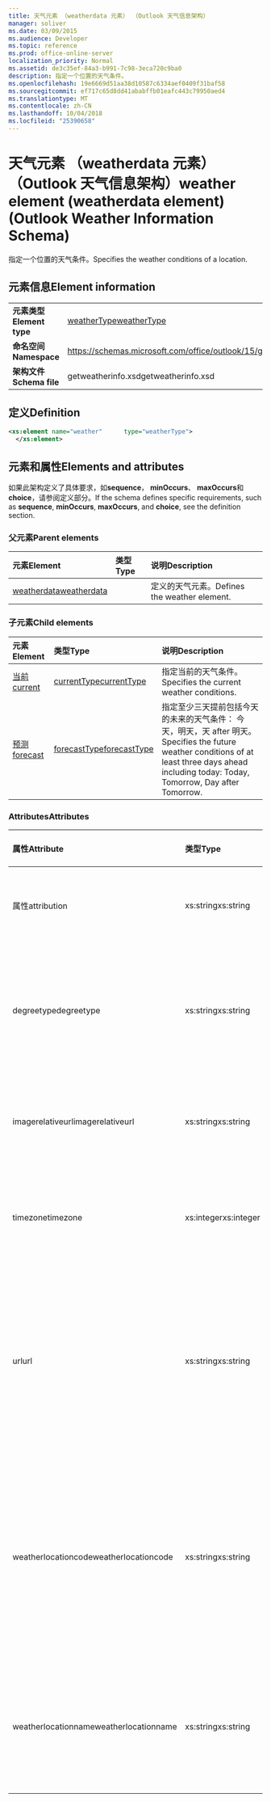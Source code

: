 ```yaml
---
title: 天气元素 （weatherdata 元素） （Outlook 天气信息架构）
manager: soliver
ms.date: 03/09/2015
ms.audience: Developer
ms.topic: reference
ms.prod: office-online-server
localization_priority: Normal
ms.assetid: de3c35ef-84a3-b991-7c98-3eca720c9ba0
description: 指定一个位置的天气条件。
ms.openlocfilehash: 19e6669d51aa38d10587c6334aef0409f31baf58
ms.sourcegitcommit: ef717c65d8dd41ababffb01eafc443c79950aed4
ms.translationtype: MT
ms.contentlocale: zh-CN
ms.lasthandoff: 10/04/2018
ms.locfileid: "25390658"
---
```

# <a name="weather-element-weatherdata-element-outlook-weather-information-schema"></a><span data-ttu-id="20ff9-103">天气元素 （weatherdata 元素） （Outlook 天气信息架构）</span><span class="sxs-lookup"><span data-stu-id="20ff9-103">weather element (weatherdata element) (Outlook Weather Information Schema)</span></span>

<span data-ttu-id="20ff9-104">指定一个位置的天气条件。</span><span class="sxs-lookup"><span data-stu-id="20ff9-104">Specifies the weather conditions of a location.</span></span>
  
## <a name="element-information"></a><span data-ttu-id="20ff9-105">元素信息</span><span class="sxs-lookup"><span data-stu-id="20ff9-105">Element information</span></span>

|||
|:-----|:-----|
|<span data-ttu-id="20ff9-106">**元素类型**</span><span class="sxs-lookup"><span data-stu-id="20ff9-106">**Element type**</span></span> <br/> |[<span data-ttu-id="20ff9-107">weatherType</span><span class="sxs-lookup"><span data-stu-id="20ff9-107">weatherType</span></span>](weathertype-complextype-outlook-weather-information-schema.md) <br/> |
|<span data-ttu-id="20ff9-108">**命名空间**</span><span class="sxs-lookup"><span data-stu-id="20ff9-108">**Namespace**</span></span> <br/> |https://schemas.microsoft.com/office/outlook/15/getweatherinfo.xsd  <br/> |
|<span data-ttu-id="20ff9-109">**架构文件**</span><span class="sxs-lookup"><span data-stu-id="20ff9-109">**Schema file**</span></span> <br/> |<span data-ttu-id="20ff9-110">getweatherinfo.xsd</span><span class="sxs-lookup"><span data-stu-id="20ff9-110">getweatherinfo.xsd</span></span>  <br/> |
   
## <a name="definition"></a><span data-ttu-id="20ff9-111">定义</span><span class="sxs-lookup"><span data-stu-id="20ff9-111">Definition</span></span>

```XML
<xs:element name="weather"      type="weatherType">
  </xs:element>  

```

## <a name="elements-and-attributes"></a><span data-ttu-id="20ff9-112">元素和属性</span><span class="sxs-lookup"><span data-stu-id="20ff9-112">Elements and attributes</span></span>

<span data-ttu-id="20ff9-113">如果此架构定义了具体要求，如**sequence**， **minOccurs**、 **maxOccurs**和**choice**，请参阅定义部分。</span><span class="sxs-lookup"><span data-stu-id="20ff9-113">If the schema defines specific requirements, such as **sequence**, **minOccurs**, **maxOccurs**, and **choice**, see the definition section.</span></span> 
  
### <a name="parent-elements"></a><span data-ttu-id="20ff9-114">父元素</span><span class="sxs-lookup"><span data-stu-id="20ff9-114">Parent elements</span></span>

|<span data-ttu-id="20ff9-115">**元素**</span><span class="sxs-lookup"><span data-stu-id="20ff9-115">**Element**</span></span>|<span data-ttu-id="20ff9-116">**类型**</span><span class="sxs-lookup"><span data-stu-id="20ff9-116">**Type**</span></span>|<span data-ttu-id="20ff9-117">**说明**</span><span class="sxs-lookup"><span data-stu-id="20ff9-117">**Description**</span></span>|
|:-----|:-----|:-----|
|[<span data-ttu-id="20ff9-118">weatherdata</span><span class="sxs-lookup"><span data-stu-id="20ff9-118">weatherdata</span></span>](weatherdata-element-outlook-weather-information-schema.md) <br/> ||<span data-ttu-id="20ff9-119">定义的天气元素。</span><span class="sxs-lookup"><span data-stu-id="20ff9-119">Defines the weather element.</span></span>  <br/> |
   
### <a name="child-elements"></a><span data-ttu-id="20ff9-120">子元素</span><span class="sxs-lookup"><span data-stu-id="20ff9-120">Child elements</span></span>

|<span data-ttu-id="20ff9-121">**元素**</span><span class="sxs-lookup"><span data-stu-id="20ff9-121">**Element**</span></span>|<span data-ttu-id="20ff9-122">**类型**</span><span class="sxs-lookup"><span data-stu-id="20ff9-122">**Type**</span></span>|<span data-ttu-id="20ff9-123">**说明**</span><span class="sxs-lookup"><span data-stu-id="20ff9-123">**Description**</span></span>|
|:-----|:-----|:-----|
|[<span data-ttu-id="20ff9-124">当前</span><span class="sxs-lookup"><span data-stu-id="20ff9-124">current</span></span>](current-element-weathertype-complextypeoutlook-weather-information-schema.md) <br/> |[<span data-ttu-id="20ff9-125">currentType</span><span class="sxs-lookup"><span data-stu-id="20ff9-125">currentType</span></span>](currenttype-complextype-outlook-weather-information-schema.md) <br/> |<span data-ttu-id="20ff9-126">指定当前的天气条件。</span><span class="sxs-lookup"><span data-stu-id="20ff9-126">Specifies the current weather conditions.</span></span>  <br/> |
|[<span data-ttu-id="20ff9-127">预测</span><span class="sxs-lookup"><span data-stu-id="20ff9-127">forecast</span></span>](forecast-element-weathertype-complextypeoutlook-weather-information-schema.md) <br/> |[<span data-ttu-id="20ff9-128">forecastType</span><span class="sxs-lookup"><span data-stu-id="20ff9-128">forecastType</span></span>](forecasttype-complextype-outlook-weather-information-schema.md) <br/> |<span data-ttu-id="20ff9-129">指定至少三天提前包括今天的未来的天气条件： 今天，明天，天 after 明天。</span><span class="sxs-lookup"><span data-stu-id="20ff9-129">Specifies the future weather conditions of at least three days ahead including today: Today, Tomorrow, Day after Tomorrow.</span></span>  <br/> |
   
### <a name="attributes"></a><span data-ttu-id="20ff9-130">Attributes</span><span class="sxs-lookup"><span data-stu-id="20ff9-130">Attributes</span></span>

|<span data-ttu-id="20ff9-131">**属性**</span><span class="sxs-lookup"><span data-stu-id="20ff9-131">**Attribute**</span></span>|<span data-ttu-id="20ff9-132">**类型**</span><span class="sxs-lookup"><span data-stu-id="20ff9-132">**Type**</span></span>|<span data-ttu-id="20ff9-133">**必需**</span><span class="sxs-lookup"><span data-stu-id="20ff9-133">**Required**</span></span>|<span data-ttu-id="20ff9-134">**说明**</span><span class="sxs-lookup"><span data-stu-id="20ff9-134">**Description**</span></span>|<span data-ttu-id="20ff9-135">**可能的值**</span><span class="sxs-lookup"><span data-stu-id="20ff9-135">**Possible values**</span></span>|
|:-----|:-----|:-----|:-----|:-----|
|<span data-ttu-id="20ff9-136">属性</span><span class="sxs-lookup"><span data-stu-id="20ff9-136">attribution</span></span>  <br/> |<span data-ttu-id="20ff9-137">xs:string</span><span class="sxs-lookup"><span data-stu-id="20ff9-137">xs:string</span></span>  <br/> |<span data-ttu-id="20ff9-138">必需</span><span class="sxs-lookup"><span data-stu-id="20ff9-138">required</span></span>  <br/> |<span data-ttu-id="20ff9-139">指定的天气信息的源。</span><span class="sxs-lookup"><span data-stu-id="20ff9-139">Specifies the source of the weather information.</span></span>  <br/> |<span data-ttu-id="20ff9-140">类型将一个值</span><span class="sxs-lookup"><span data-stu-id="20ff9-140">A value of the type xs:string</span></span>  <br/> |
|<span data-ttu-id="20ff9-141">degreetype</span><span class="sxs-lookup"><span data-stu-id="20ff9-141">degreetype</span></span>  <br/> |<span data-ttu-id="20ff9-142">xs:string</span><span class="sxs-lookup"><span data-stu-id="20ff9-142">xs:string</span></span>  <br/> |<span data-ttu-id="20ff9-143">必需</span><span class="sxs-lookup"><span data-stu-id="20ff9-143">required</span></span>  <br/> |<span data-ttu-id="20ff9-144">指定的位置，如摄氏度温度的单位。</span><span class="sxs-lookup"><span data-stu-id="20ff9-144">Specifies the unit for the temperature of the location for example, Celsius.</span></span>  <br/> |<span data-ttu-id="20ff9-145">C F</span><span class="sxs-lookup"><span data-stu-id="20ff9-145">C, F</span></span>  <br/> |
|<span data-ttu-id="20ff9-146">imagerelativeurl</span><span class="sxs-lookup"><span data-stu-id="20ff9-146">imagerelativeurl</span></span>  <br/> |<span data-ttu-id="20ff9-147">xs:string</span><span class="sxs-lookup"><span data-stu-id="20ff9-147">xs:string</span></span>  <br/> |<span data-ttu-id="20ff9-148">必需</span><span class="sxs-lookup"><span data-stu-id="20ff9-148">required</span></span>  <br/> |<span data-ttu-id="20ff9-149">指定位置的图像的 URL。</span><span class="sxs-lookup"><span data-stu-id="20ff9-149">Specifies the URL of the image for the location.</span></span>  <br/> |<span data-ttu-id="20ff9-150">类型将一个值</span><span class="sxs-lookup"><span data-stu-id="20ff9-150">A value of the type xs:string</span></span>  <br/> |
|<span data-ttu-id="20ff9-151">timezone</span><span class="sxs-lookup"><span data-stu-id="20ff9-151">timezone</span></span>  <br/> |<span data-ttu-id="20ff9-152">xs:integer</span><span class="sxs-lookup"><span data-stu-id="20ff9-152">xs:integer</span></span>  <br/> |<span data-ttu-id="20ff9-153">必需</span><span class="sxs-lookup"><span data-stu-id="20ff9-153">required</span></span>  <br/> |<span data-ttu-id="20ff9-154">指定格林威治标准时间偏移量。</span><span class="sxs-lookup"><span data-stu-id="20ff9-154">Specifies the GMT offset.</span></span>  <br/> |<span data-ttu-id="20ff9-155">-11 和 12 非独占之间的值</span><span class="sxs-lookup"><span data-stu-id="20ff9-155">A value between -11 and 12 inclusive</span></span>  <br/> |
|<span data-ttu-id="20ff9-156">url</span><span class="sxs-lookup"><span data-stu-id="20ff9-156">url</span></span>  <br/> |<span data-ttu-id="20ff9-157">xs:string</span><span class="sxs-lookup"><span data-stu-id="20ff9-157">xs:string</span></span>  <br/> |<span data-ttu-id="20ff9-158">必需</span><span class="sxs-lookup"><span data-stu-id="20ff9-158">required</span></span>  <br/> |<span data-ttu-id="20ff9-159">指定包含指定的位置的天气信息的天气服务网页的 URL。</span><span class="sxs-lookup"><span data-stu-id="20ff9-159">Specifies the URL for the web page of the weather service that contains weather information for the specified location.</span></span>  <br/> |<span data-ttu-id="20ff9-160">类型将一个值</span><span class="sxs-lookup"><span data-stu-id="20ff9-160">A value of the type xs:string</span></span>  <br/> |
|<span data-ttu-id="20ff9-161">weatherlocationcode</span><span class="sxs-lookup"><span data-stu-id="20ff9-161">weatherlocationcode</span></span>  <br/> |<span data-ttu-id="20ff9-162">xs:string</span><span class="sxs-lookup"><span data-stu-id="20ff9-162">xs:string</span></span>  <br/> |<span data-ttu-id="20ff9-163">必需</span><span class="sxs-lookup"><span data-stu-id="20ff9-163">required</span></span>  <br/> |<span data-ttu-id="20ff9-164">指定与用于区分具有相同名称的多个位置的位置相关联的代码。</span><span class="sxs-lookup"><span data-stu-id="20ff9-164">Specifies the code that is associated with the location used to distinguish multiple location that have the same name.</span></span>  <br/> |<span data-ttu-id="20ff9-165">类型将一个值</span><span class="sxs-lookup"><span data-stu-id="20ff9-165">A value of the type xs:string</span></span>  <br/> |
|<span data-ttu-id="20ff9-166">weatherlocationname</span><span class="sxs-lookup"><span data-stu-id="20ff9-166">weatherlocationname</span></span>  <br/> |<span data-ttu-id="20ff9-167">xs:string</span><span class="sxs-lookup"><span data-stu-id="20ff9-167">xs:string</span></span>  <br/> |<span data-ttu-id="20ff9-168">必需</span><span class="sxs-lookup"><span data-stu-id="20ff9-168">required</span></span>  <br/> |<span data-ttu-id="20ff9-169">在下拉列表控件中指定的位置的显示名称。</span><span class="sxs-lookup"><span data-stu-id="20ff9-169">Specifies the name of the location that appears in the drop-down control.</span></span>  <br/> |<span data-ttu-id="20ff9-170">类型将一个值</span><span class="sxs-lookup"><span data-stu-id="20ff9-170">A value of the type xs:string</span></span>  <br/> |
   

